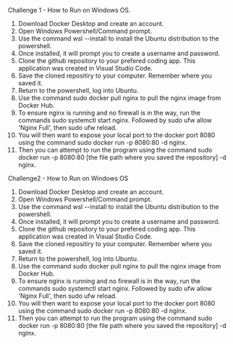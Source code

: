 Challenge 1 - How to Run on Windows OS. 
1. Download Docker Desktop and create an account. 
2. Open Windows Powershell/Command prompt. 
3. Use the command wsl --install to install the Ubuntu distribution to the powershell.
4. Once installed, it will prompt you to create a username and password. 
5. Clone the github repository to your prefered coding app. This application was created in Visual Studio Code. 
6. Save the cloned repositiry to your computer. Remember where you saved it. 
7. Return to the powershell, log into Ubuntu. 
8. Use the command sudo docker pull nginx to pull the nginx image from Docker Hub. 
9. To ensure nginx is running and no firewall is in the way, run the commands sudo systemctl start nginx. Followed by
sudo ufw allow 'Nginx Full', then sudo ufw reload. 
10. You will then want to expose your local port to the docker port 8080 using the command sudo docker run -p 8080:80 -d nginx. 
11. Then you can attempt to run the program using the command sudo docker run -p 8080:80 [the file path where you saved the repository] -d nginx. 

Challenge2 - How to Run on Windows OS
1. Download Docker Desktop and create an account. 
2. Open Windows Powershell/Command prompt. 
3. Use the command wsl --install to install the Ubuntu distribution to the powershell.
4. Once installed, it will prompt you to create a username and password. 
5. Clone the github repository to your prefered coding app. This application was created in Visual Studio Code. 
6. Save the cloned repositiry to your computer. Remember where you saved it. 
7. Return to the powershell, log into Ubuntu. 
8. Use the command sudo docker pull nginx to pull the nginx image from Docker Hub. 
9. To ensure nginx is running and no firewall is in the way, run the commands sudo systemctl start nginx. Followed by
sudo ufw allow 'Nginx Full', then sudo ufw reload. 
10. You will then want to expose your local port to the docker port 8080 using the command sudo docker run -p 8080:80 -d nginx. 
11. Then you can attempt to run the program using the command sudo docker run -p 8080:80 [the file path where you saved the repository] -d nginx. 
